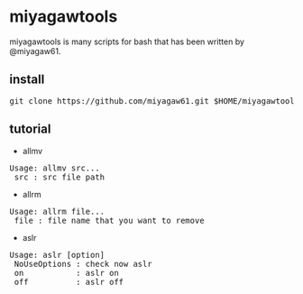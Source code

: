 miyagawtools
============

miyagawtools is many scripts for bash that has been written by @miyagaw61.

install
-------

<pre>
git clone https://github.com/miyagaw61.git $HOME/miyagawtools/
</pre>

tutorial
--------

* allmv

<pre>
Usage: allmv src...
 src : src file path
</pre>

* allrm

<pre>
Usage: allrm file...
 file : file name that you want to remove
</pre>

* aslr

<pre>
Usage: aslr [option]
 NoUseOptions : check now aslr
 on           : aslr on
 off          : aslr off
</pre>
